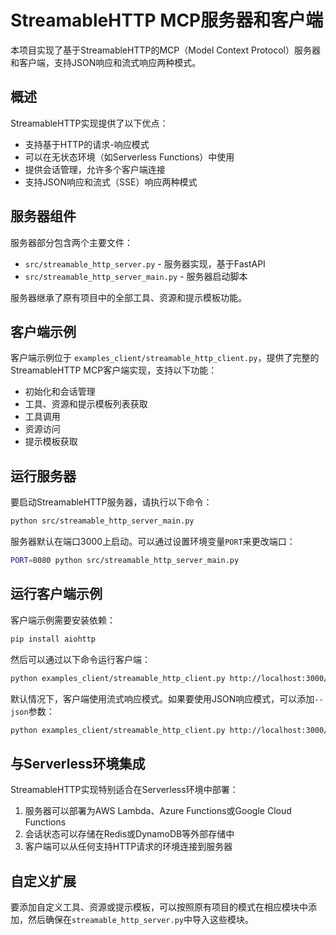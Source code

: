 # StreamableHTTP MCP服务器和客户端

本项目实现了基于StreamableHTTP的MCP（Model Context Protocol）服务器和客户端，支持JSON响应和流式响应两种模式。

## 概述

StreamableHTTP实现提供了以下优点：
- 支持基于HTTP的请求-响应模式
- 可以在无状态环境（如Serverless Functions）中使用
- 提供会话管理，允许多个客户端连接
- 支持JSON响应和流式（SSE）响应两种模式

## 服务器组件

服务器部分包含两个主要文件：
- `src/streamable_http_server.py` - 服务器实现，基于FastAPI
- `src/streamable_http_server_main.py` - 服务器启动脚本

服务器继承了原有项目中的全部工具、资源和提示模板功能。

## 客户端示例

客户端示例位于 `examples_client/streamable_http_client.py`，提供了完整的StreamableHTTP MCP客户端实现，支持以下功能：
- 初始化和会话管理
- 工具、资源和提示模板列表获取
- 工具调用
- 资源访问
- 提示模板获取

## 运行服务器

要启动StreamableHTTP服务器，请执行以下命令：

```bash
python src/streamable_http_server_main.py
```

服务器默认在端口3000上启动。可以通过设置环境变量`PORT`来更改端口：

```bash
PORT=8080 python src/streamable_http_server_main.py
```

## 运行客户端示例

客户端示例需要安装依赖：

```bash
pip install aiohttp
```

然后可以通过以下命令运行客户端：

```bash
python examples_client/streamable_http_client.py http://localhost:3000/mcp
```

默认情况下，客户端使用流式响应模式。如果要使用JSON响应模式，可以添加`--json`参数：

```bash
python examples_client/streamable_http_client.py http://localhost:3000/mcp --json
```

## 与Serverless环境集成

StreamableHTTP实现特别适合在Serverless环境中部署：

1. 服务器可以部署为AWS Lambda、Azure Functions或Google Cloud Functions
2. 会话状态可以存储在Redis或DynamoDB等外部存储中
3. 客户端可以从任何支持HTTP请求的环境连接到服务器

## 自定义扩展

要添加自定义工具、资源或提示模板，可以按照原有项目的模式在相应模块中添加，然后确保在`streamable_http_server.py`中导入这些模块。 